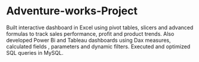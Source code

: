 # Adventure-works-Project
Built interactive dashboard in Excel using pivot tables, slicers and advanced formulas to track sales performance, profit and product trends. Also developed Power Bi and Tableau dashboards using Dax measures, calculated fields , parameters and dynamic filters. Executed and optimized SQL queries in MySQL. 
